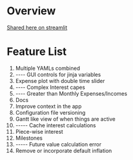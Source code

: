 # Overview 

[Shared here on streamlit](https://share.streamlit.io/engineerslifeforme/discrete_financial_forecast/main/newapp.py)

# Feature List

1. Multiple YAMLs combined
2. ---- GUI controls for jinja variables
3. Expense plot with double time slider
4. ---- Complex Interest capes
5. ---- Greater than Monthly Expenses/Incomes
6. Docs
7. Improve context in the app
8. Configuration file versioning
9. Gantt like view of when things are active
10. ----- Cache interest calculations
11. Piece-wise interest
12. Milestones
13. ----- Future value calculation error
14. Remove or incorporate default inflation
